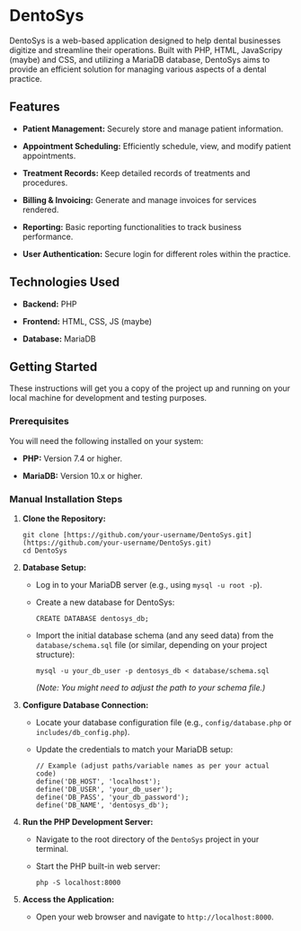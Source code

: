 # DentoSys

DentoSys is a web-based application designed to help dental businesses digitize and streamline their operations. Built with PHP, HTML, JavaScripy (maybe) and CSS, and utilizing a MariaDB database, DentoSys aims to provide an efficient solution for managing various aspects of a dental practice.

## Features

* **Patient Management:** Securely store and manage patient information.

* **Appointment Scheduling:** Efficiently schedule, view, and modify patient appointments.

* **Treatment Records:** Keep detailed records of treatments and procedures.

* **Billing & Invoicing:** Generate and manage invoices for services rendered.

* **Reporting:** Basic reporting functionalities to track business performance.

* **User Authentication:** Secure login for different roles within the practice.

## Technologies Used

* **Backend:** PHP

* **Frontend:** HTML, CSS, JS (maybe)

* **Database:** MariaDB

## Getting Started

These instructions will get you a copy of the project up and running on your local machine for development and testing purposes.

### Prerequisites

You will need the following installed on your system:

* **PHP:** Version 7.4 or higher.

* **MariaDB:** Version 10.x or higher.

### Manual Installation Steps

1.  **Clone the Repository:**

    ```
    git clone [https://github.com/your-username/DentoSys.git](https://github.com/your-username/DentoSys.git)
    cd DentoSys
    ```

2.  **Database Setup:**

    * Log in to your MariaDB server (e.g., using `mysql -u root -p`).

    * Create a new database for DentoSys:

        ```
        CREATE DATABASE dentosys_db;
        ```

    * Import the initial database schema (and any seed data) from the `database/schema.sql` file (or similar, depending on your project structure):

        ```
        mysql -u your_db_user -p dentosys_db < database/schema.sql
        ```

        *(Note: You might need to adjust the path to your schema file.)*

3.  **Configure Database Connection:**

    * Locate your database configuration file (e.g., `config/database.php` or `includes/db_config.php`).

    * Update the credentials to match your MariaDB setup:

        ```
        // Example (adjust paths/variable names as per your actual code)
        define('DB_HOST', 'localhost');
        define('DB_USER', 'your_db_user');
        define('DB_PASS', 'your_db_password');
        define('DB_NAME', 'dentosys_db');
        ```

4.  **Run the PHP Development Server:**

    * Navigate to the root directory of the `DentoSys` project in your terminal.

    * Start the PHP built-in web server:

        ```
        php -S localhost:8000
        ```

5.  **Access the Application:**

    * Open your web browser and navigate to `http://localhost:8000`.

